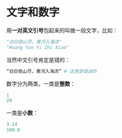 # 文字和数字

用**一对英文引号**包起来的叫做一段文字，比如：

```py
"白日依山尽，黄河入海流"
"Huang Yan Yi Zhi Xiao"
```

当然中文引号肯定是错的：

```py
“白日依山尽，黄河入海流” # 这里是错误的
```

数字分为两类，一类是**整数**：

```py
1
20
```

一类是**小数**：

```py
3.14
100.0
```
